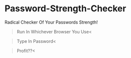 # Password-Strength-Checker
Radical Checker Of Your Passwords Strength!

>Run In Whichever Browser You Use<

>Type In Password<

>Profit??<
